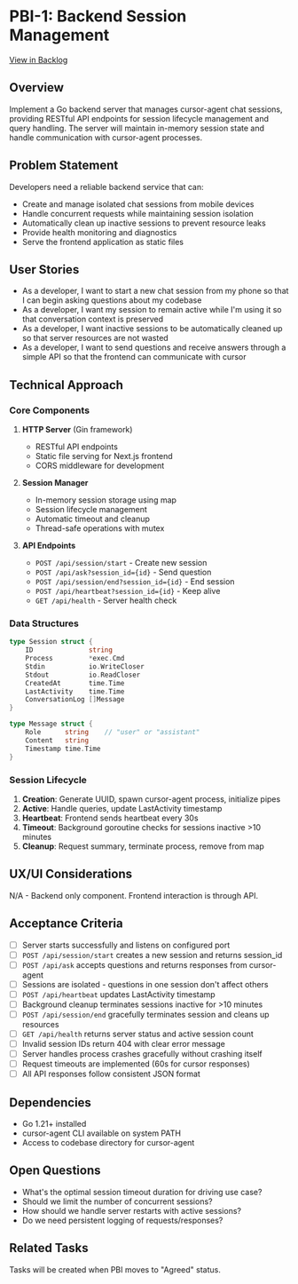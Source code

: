 # PBI-1: Backend Session Management

[View in Backlog](../backlog.md#user-content-1)

## Overview

Implement a Go backend server that manages cursor-agent chat sessions, providing RESTful API endpoints for session lifecycle management and query handling. The server will maintain in-memory session state and handle communication with cursor-agent processes.

## Problem Statement

Developers need a reliable backend service that can:
- Create and manage isolated chat sessions from mobile devices
- Handle concurrent requests while maintaining session isolation
- Automatically clean up inactive sessions to prevent resource leaks
- Provide health monitoring and diagnostics
- Serve the frontend application as static files

## User Stories

- As a developer, I want to start a new chat session from my phone so that I can begin asking questions about my codebase
- As a developer, I want my session to remain active while I'm using it so that conversation context is preserved
- As a developer, I want inactive sessions to be automatically cleaned up so that server resources are not wasted
- As a developer, I want to send questions and receive answers through a simple API so that the frontend can communicate with cursor

## Technical Approach

### Core Components

1. **HTTP Server** (Gin framework)
   - RESTful API endpoints
   - Static file serving for Next.js frontend
   - CORS middleware for development

2. **Session Manager**
   - In-memory session storage using map
   - Session lifecycle management
   - Automatic timeout and cleanup
   - Thread-safe operations with mutex

3. **API Endpoints**
   - `POST /api/session/start` - Create new session
   - `POST /api/ask?session_id={id}` - Send question
   - `POST /api/session/end?session_id={id}` - End session
   - `POST /api/heartbeat?session_id={id}` - Keep alive
   - `GET /api/health` - Server health check

### Data Structures

```go
type Session struct {
    ID              string
    Process         *exec.Cmd
    Stdin           io.WriteCloser
    Stdout          io.ReadCloser
    CreatedAt       time.Time
    LastActivity    time.Time
    ConversationLog []Message
}

type Message struct {
    Role      string    // "user" or "assistant"
    Content   string
    Timestamp time.Time
}
```

### Session Lifecycle

1. **Creation**: Generate UUID, spawn cursor-agent process, initialize pipes
2. **Active**: Handle queries, update LastActivity timestamp
3. **Heartbeat**: Frontend sends heartbeat every 30s
4. **Timeout**: Background goroutine checks for sessions inactive >10 minutes
5. **Cleanup**: Request summary, terminate process, remove from map

## UX/UI Considerations

N/A - Backend only component. Frontend interaction is through API.

## Acceptance Criteria

- [ ] Server starts successfully and listens on configured port
- [ ] `POST /api/session/start` creates a new session and returns session_id
- [ ] `POST /api/ask` accepts questions and returns responses from cursor-agent
- [ ] Sessions are isolated - questions in one session don't affect others
- [ ] `POST /api/heartbeat` updates LastActivity timestamp
- [ ] Background cleanup terminates sessions inactive for >10 minutes
- [ ] `POST /api/session/end` gracefully terminates session and cleans up resources
- [ ] `GET /api/health` returns server status and active session count
- [ ] Invalid session IDs return 404 with clear error message
- [ ] Server handles process crashes gracefully without crashing itself
- [ ] Request timeouts are implemented (60s for cursor responses)
- [ ] All API responses follow consistent JSON format

## Dependencies

- Go 1.21+ installed
- cursor-agent CLI available on system PATH
- Access to codebase directory for cursor-agent

## Open Questions

- What's the optimal session timeout duration for driving use case?
- Should we limit the number of concurrent sessions?
- How should we handle server restarts with active sessions?
- Do we need persistent logging of requests/responses?

## Related Tasks

Tasks will be created when PBI moves to "Agreed" status.

